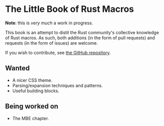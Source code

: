 # The Little Book of Rust Macros

**Note**: this is *very much* a work in progress.

This book is an attempt to distil the Rust community's collective knowledge of Rust macros.  As such, both additions (in the form of pull requests) and requests (in the form of issues) are welcome.

If you wish to contribute, see [the GitHub repository](https://github.com/DanielKeep/tlborm/).

## Wanted

* A nicer CSS theme.
* Parsing/expansion techniques and patterns.
* Useful building blocks.

## Being worked on

* The MBE chapter.
